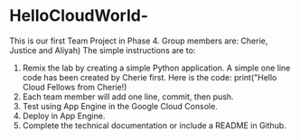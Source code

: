 # HelloCloudWorld-
This is our first Team Project in Phase 4. Group members are: Cherie, Justice and Aliyah)
The simple instructions are to:
1. Remix the lab by creating a simple Python application. A simple one line code has been created by Cherie first.
Here is the code: print("Hello Cloud Fellows from Cherie!)
3. Each team member will add one line, commit, then push.
4. Test using App Engine in the Google Cloud Console.
5. Deploy in App Engine. 
6. Complete the technical documentation or include a README in Github. 
